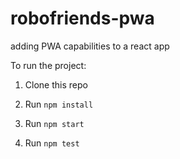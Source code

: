# robofriends-pwa

adding PWA capabilities to a react app

To run the project:

1. Clone this repo
2. Run `npm install`
3. Run `npm start`

4. Run `npm test`
